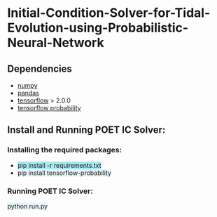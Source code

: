 # Initial-Condition-Solver-for-Tidal-Evolution-using-Probabilistic-Neural-Network

## Dependencies
* [numpy](https://pypi.org/project/numpy/)
* [pandas](https://pypi.org/project/pandas/)
* [tensorflow](https://pypi.org/project/tensorflow/) > 2.0.0
* [tensorflow probability](https://pypi.org/project/tensorflow-probability/)

## Install and Running POET IC Solver:

### Installing the required packages:
* <span style="background-color: #a5e8f2">pip install -r requirements.txt</span>
* <span style="background-color: #e6f5f7">pip install tensorflow-probability</span>

### Running POET IC Solver:
<span style="background-color: #e6f5f7">python run.py</span>

